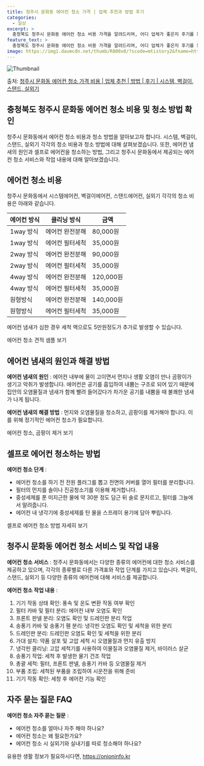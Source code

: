 ```yaml
---
title: 청주시 문화동 에어컨 청소 가격 | 업체 추천과 방법 후기
categories:
  - 일상
excerpt: >
  충청북도 청주시 문화동 에어컨 청소 비용 가격을 알려드리며, 어디 업체가 좋은지 후기를 통해 알아보겠습니다. 현재 글에서는 시스템, 벽걸이, 스탠드, 실외기 각각에 대해 청소 비용이 나와 있으니 참고하시면 되겠습니다. 에어컨 분해 청소 방법 보기 👈 클릭셀프 에어컨 청소 방법 보기👈 클릭청주시 문화동 에어컨 청소 비용시스템에어컨 방식클리닝방식금액1way 방식에어컨 완전분해80,000원1way 방식에어컨 필터세척35,000원2way 방식에어컨 완전분해90,000원2way 방식에어컨 필터세척35,000원4way 방식에어컨 완전분해120,000원4way 방식에어컨 필터세척35,000원원형방식에어컨 완전분해140,000원원형방식에어컨 필터세척35,000원에어컨 청소 견적 샘플 보기 👈 클릭에어컨 냄새의 원인은 ..
feature_text: >
  충청북도 청주시 문화동 에어컨 청소 비용 가격을 알려드리며, 어디 업체가 좋은지 후기를 통해 알아보겠습니다. 현재 글에서는 시스템, 벽걸이, 스탠드, 실외기 각각에 대해 청소 비용이 나와 있으니 참고하시면 되겠습니다. 에어컨 분해 청소 방법 보기 👈 클릭셀프 에어컨 청소 방법 보기👈 클릭청주시 문화동 에어컨 청소 비용시스템에어컨 방식클리닝방식금액1way 방식에어컨 완전분해80,000원1way 방식에어컨 필터세척35,000원2way 방식에어컨 완전분해90,000원2way 방식에어컨 필터세척35,000원4way 방식에어컨 완전분해120,000원4way 방식에어컨 필터세척35,000원원형방식에어컨 완전분해140,000원원형방식에어컨 필터세척35,000원에어컨 청소 견적 샘플 보기 👈 클릭에어컨 냄새의 원인은 ..
image: https://img1.daumcdn.net/thumb/R800x0/?scode=mtistory2&fname=https%3A%2F%2Fblog.kakaocdn.net%2Fdn%2Fn4SMO%2FbtsHys1P2SC%2FYPZTt5AjOlONgK1acSClBk%2Fimg.webp
---
```


![Thumbnail](https://img1.daumcdn.net/thumb/R800x0/?scode=mtistory2&fname=https%3A%2F%2Fblog.kakaocdn.net%2Fdn%2Fn4SMO%2FbtsHys1P2SC%2FYPZTt5AjOlONgK1acSClBk%2Fimg.webp)

<p>출처: <a href="https://onioninfo.kr/entry/%EC%B2%AD%EC%A3%BC%EC%8B%9C-%EB%AC%B8%ED%99%94%EB%8F%99-%EC%97%90%EC%96%B4%EC%BB%A8-%EC%B2%AD%EC%86%8C-%EA%B0%80%EA%B2%A9-%EB%B9%84%EC%9A%A9-%EC%97%85%EC%B2%B4-%EC%B6%94%EC%B2%9C-%EB%B0%A9%EB%B2%95-%ED%9B%84%EA%B8%B0-%EC%8B%9C%EC%8A%A4%ED%85%9C-%EB%B2%BD%EA%B1%B8%EC%9D%B4-%EC%8A%A4%ED%83%A0%EB%93%9C-%EC%8B%A4%EC%99%B8%EA%B8%B0" rel="dofollow">청주시 문화동 에어컨 청소 가격 비용 | 업체 추천 | 방법 | 후기 | 시스템, 벽걸이, 스탠드, 실외기</a> </p>

## 충청북도 청주시 문화동 에어컨 청소 비용 및 청소 방법 확인

청주시 문화동에서 에어컨 청소 비용과 청소 방법을 알아보고자 합니다. 시스템, 벽걸이, 스탠드, 실외기 각각의 청소 비용과 청소 방법에 대해
살펴보겠습니다. 또한, 에어컨 냄새의 원인과 셀프로 에어컨을 청소하는 방법, 그리고 청주시 문화동에서 제공되는 에어컨 청소 서비스와 작업
내용에 대해 알아보겠습니다.

## 에어컨 청소 비용

청주시 문화동에서 시스템에어컨, 벽걸이에어컨, 스탠드에어컨, 실외기 각각의 청소 비용은 아래와 같습니다.

**에어컨 방식** | **클리닝 방식** | **금액**  
---|---|---  
1way 방식 | 에어컨 완전분해 | 80,000원  
1way 방식 | 에어컨 필터세척 | 35,000원  
2way 방식 | 에어컨 완전분해 | 90,000원  
2way 방식 | 에어컨 필터세척 | 35,000원  
4way 방식 | 에어컨 완전분해 | 120,000원  
4way 방식 | 에어컨 필터세척 | 35,000원  
원형방식 | 에어컨 완전분해 | 140,000원  
원형방식 | 에어컨 필터세척 | 35,000원  
  
에어컨 냄새가 심한 경우 세척 액으로도 5만원정도가 추가로 발생할 수 있습니다.

에어컨 청소 견적 샘플 보기

## 에어컨 냄새의 원인과 해결 방법

**에어컨 냄새의 원인** : 에어컨 내부에 물이 고이면서 먼지나 생활 오염이 만나 곰팡이가 생기고 악취가 발생합니다. 에어컨은 공기를
흡입하여 내뿜는 구조로 되어 있기 때문에 집안의 오염물질과 냄새가 함께 빨려 들어갔다가 차가운 공기를 내뿜을 때 불쾌한 냄새가 나게 됩니다.

**에어컨 냄새의 해결 방법** : 먼지와 오염물질을 청소하고, 곰팡이를 제거해야 합니다. 이를 위해 정기적인 에어컨 청소가 필요합니다.

에어컨 청소, 곰팡이 제거 보기

## 셀프로 에어컨 청소하는 방법

**에어컨 청소 단계** :

  * 에어컨 청소를 하기 전 전원 플러그를 뽑고 전면의 커버를 열어 필터를 분리합니다.
  * 필터의 먼지를 솔이나 진공청소기를 이용해 제거합니다.
  * 중성세제를 푼 미지근한 물에 약 30분 정도 담근 뒤 솔로 문지르고, 필터를 그늘에서 말려줍니다.
  * 에어컨 내 냉각기에 중성세제를 탄 물을 스프레이 용기에 담아 뿌립니다.

셀프로 에어컨 청소 방법 자세히 보기

## 청주시 문화동 에어컨 청소 서비스 및 작업 내용

**에어컨 청소 서비스** : 청주시 문화동에서는 다양한 종류의 에어컨에 대한 청소 서비스를 제공하고 있으며, 각각의 종류별로 다른 가격표와
작업 단계를 가지고 있습니다. 벽걸이, 스탠드, 실외기 등 다양한 종류의 에어컨에 대해 서비스를 제공합니다.

**에어컨 청소 작업 내용** :

  1. 기기 작동 상태 확인: 풍속 및 온도 변환 작동 여부 확인
  2. 필터 카바 및 필터 분리: 에어컨 내부 오염도 확인
  3. 프론트 판넬 분리: 오염도 확인 및 드레인판 분리 작업
  4. 송풍기 카바 및 송풍기 휀 분리: 냉각핀 오염도 확인 및 세척을 위한 분리
  5. 드레인판 분리: 드레인판 오염도 확인 및 세척을 위한 분리
  6. 가대 설치: 약품 살포 및 고압 세척 시 오염물질과 먼지 유출 방지
  7. 냉각핀 클리닝: 고압 세척기를 사용하여 이물질과 오염물질 제거, 바이러스 살균
  8. 송풍기 작업: 세척 후 발생한 물기 건조 작업
  9. 총괄 세척: 필터, 프론트 판넬, 송풍기 카바 등 오염물질 제거
  10. 부품 조립: 세척된 부품을 조립하여 시운전을 위해 준비
  11. 기기 작동 확인: 세청 후 에어컨 기능 확인

## 자주 묻는 질문 FAQ

**에어컨 청소 자주 묻는 질문** :

  * 에어컨 청소를 얼마나 자주 해야 하나요?
  * 에어컨 청소는 왜 필요한가요?
  * 에어컨 청소 시 실외기와 실내기를 따로 청소해야 하나요?

 

유용한 생활 정보가 필요하시다면, <a href="https://onioninfo.kr" rel="dofollow">https://onioninfo.kr</a>


